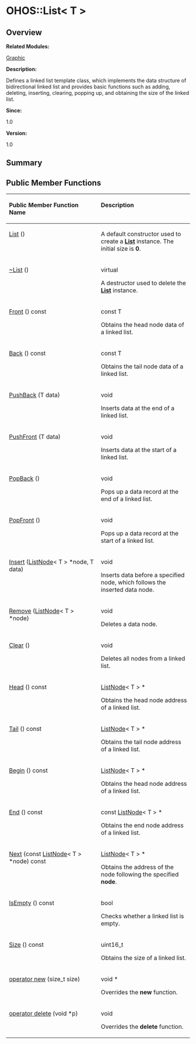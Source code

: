 # OHOS::List< T \><a name="EN-US_TOPIC_0000001055678126"></a>

## **Overview**<a name="section965963051093535"></a>

**Related Modules:**

[Graphic](graphic.md)

**Description:**

Defines a linked list template class, which implements the data structure of bidirectional linked list and provides basic functions such as adding, deleting, inserting, clearing, popping up, and obtaining the size of the linked list. 

**Since:**

1.0

**Version:**

1.0

## **Summary**<a name="section2018194964093535"></a>

## Public Member Functions<a name="pub-methods"></a>

<a name="table237376472093535"></a>
<table><thead align="left"><tr id="row1214409965093535"><th class="cellrowborder" valign="top" width="50%" id="mcps1.1.3.1.1"><p id="p814485051093535"><a name="p814485051093535"></a><a name="p814485051093535"></a>Public Member Function Name</p>
</th>
<th class="cellrowborder" valign="top" width="50%" id="mcps1.1.3.1.2"><p id="p1209819071093535"><a name="p1209819071093535"></a><a name="p1209819071093535"></a>Description</p>
</th>
</tr>
</thead>
<tbody><tr id="row864247227093535"><td class="cellrowborder" valign="top" width="50%" headers="mcps1.1.3.1.1 "><p id="p176169038093535"><a name="p176169038093535"></a><a name="p176169038093535"></a><a href="graphic.md#ga92532583f91e7cb84255ddbacc34b3e6">List</a> ()</p>
</td>
<td class="cellrowborder" valign="top" width="50%" headers="mcps1.1.3.1.2 "><p id="p1440841676093535"><a name="p1440841676093535"></a><a name="p1440841676093535"></a> </p>
<p id="p1974452479093535"><a name="p1974452479093535"></a><a name="p1974452479093535"></a>A default constructor used to create a <strong id="b1422991723093535"><a name="b1422991723093535"></a><a name="b1422991723093535"></a><a href="ohos-list-t.md">List</a></strong> instance. The initial size is <strong id="b900484718093535"><a name="b900484718093535"></a><a name="b900484718093535"></a>0</strong>. </p>
</td>
</tr>
<tr id="row367635340093535"><td class="cellrowborder" valign="top" width="50%" headers="mcps1.1.3.1.1 "><p id="p136958496093535"><a name="p136958496093535"></a><a name="p136958496093535"></a><a href="graphic.md#gae36a1bb98e3352c2b97423ca340a51a9">~List</a> ()</p>
</td>
<td class="cellrowborder" valign="top" width="50%" headers="mcps1.1.3.1.2 "><p id="p1972706612093535"><a name="p1972706612093535"></a><a name="p1972706612093535"></a>virtual </p>
<p id="p1857457833093535"><a name="p1857457833093535"></a><a name="p1857457833093535"></a>A destructor used to delete the <strong id="b374100739093535"><a name="b374100739093535"></a><a name="b374100739093535"></a><a href="ohos-list-t.md">List</a></strong> instance. </p>
</td>
</tr>
<tr id="row842418913093535"><td class="cellrowborder" valign="top" width="50%" headers="mcps1.1.3.1.1 "><p id="p539868339093535"><a name="p539868339093535"></a><a name="p539868339093535"></a><a href="graphic.md#ga5e52d77c60c7710ca70ba3720b260c6a">Front</a> () const</p>
</td>
<td class="cellrowborder" valign="top" width="50%" headers="mcps1.1.3.1.2 "><p id="p1014332058093535"><a name="p1014332058093535"></a><a name="p1014332058093535"></a>const T </p>
<p id="p1105794174093535"><a name="p1105794174093535"></a><a name="p1105794174093535"></a>Obtains the head node data of a linked list. </p>
</td>
</tr>
<tr id="row313982868093535"><td class="cellrowborder" valign="top" width="50%" headers="mcps1.1.3.1.1 "><p id="p2133215436093535"><a name="p2133215436093535"></a><a name="p2133215436093535"></a><a href="graphic.md#gae5c3f6272b58c45f458c475a79ebfe3d">Back</a> () const</p>
</td>
<td class="cellrowborder" valign="top" width="50%" headers="mcps1.1.3.1.2 "><p id="p343508726093535"><a name="p343508726093535"></a><a name="p343508726093535"></a>const T </p>
<p id="p218988823093535"><a name="p218988823093535"></a><a name="p218988823093535"></a>Obtains the tail node data of a linked list. </p>
</td>
</tr>
<tr id="row1854269693093535"><td class="cellrowborder" valign="top" width="50%" headers="mcps1.1.3.1.1 "><p id="p1717955174093535"><a name="p1717955174093535"></a><a name="p1717955174093535"></a><a href="graphic.md#gad26996a2802e32e89ecefa8311fe5d27">PushBack</a> (T data)</p>
</td>
<td class="cellrowborder" valign="top" width="50%" headers="mcps1.1.3.1.2 "><p id="p1555417860093535"><a name="p1555417860093535"></a><a name="p1555417860093535"></a>void </p>
<p id="p955304063093535"><a name="p955304063093535"></a><a name="p955304063093535"></a>Inserts data at the end of a linked list. </p>
</td>
</tr>
<tr id="row1444572328093535"><td class="cellrowborder" valign="top" width="50%" headers="mcps1.1.3.1.1 "><p id="p328076155093535"><a name="p328076155093535"></a><a name="p328076155093535"></a><a href="graphic.md#ga5084ab98dce9aab41b216f73a04ed8b6">PushFront</a> (T data)</p>
</td>
<td class="cellrowborder" valign="top" width="50%" headers="mcps1.1.3.1.2 "><p id="p1115377960093535"><a name="p1115377960093535"></a><a name="p1115377960093535"></a>void </p>
<p id="p23726567093535"><a name="p23726567093535"></a><a name="p23726567093535"></a>Inserts data at the start of a linked list. </p>
</td>
</tr>
<tr id="row1465844936093535"><td class="cellrowborder" valign="top" width="50%" headers="mcps1.1.3.1.1 "><p id="p1958493835093535"><a name="p1958493835093535"></a><a name="p1958493835093535"></a><a href="graphic.md#ga667b81954fd60474b575b4aa9c6bc193">PopBack</a> ()</p>
</td>
<td class="cellrowborder" valign="top" width="50%" headers="mcps1.1.3.1.2 "><p id="p328686225093535"><a name="p328686225093535"></a><a name="p328686225093535"></a>void </p>
<p id="p784663505093535"><a name="p784663505093535"></a><a name="p784663505093535"></a>Pops up a data record at the end of a linked list. </p>
</td>
</tr>
<tr id="row26922725093535"><td class="cellrowborder" valign="top" width="50%" headers="mcps1.1.3.1.1 "><p id="p416058486093535"><a name="p416058486093535"></a><a name="p416058486093535"></a><a href="graphic.md#ga0fa953b7476412923f25d079431f7189">PopFront</a> ()</p>
</td>
<td class="cellrowborder" valign="top" width="50%" headers="mcps1.1.3.1.2 "><p id="p582644141093535"><a name="p582644141093535"></a><a name="p582644141093535"></a>void </p>
<p id="p1154341097093535"><a name="p1154341097093535"></a><a name="p1154341097093535"></a>Pops up a data record at the start of a linked list. </p>
</td>
</tr>
<tr id="row530134640093535"><td class="cellrowborder" valign="top" width="50%" headers="mcps1.1.3.1.1 "><p id="p549757858093535"><a name="p549757858093535"></a><a name="p549757858093535"></a><a href="graphic.md#ga3bdd5d105c9e7d7e18456dfb55ba8b45">Insert</a> (<a href="ohos-listnode-t.md">ListNode</a>&lt; T &gt; *node, T data)</p>
</td>
<td class="cellrowborder" valign="top" width="50%" headers="mcps1.1.3.1.2 "><p id="p2130753822093535"><a name="p2130753822093535"></a><a name="p2130753822093535"></a>void </p>
<p id="p1721680024093535"><a name="p1721680024093535"></a><a name="p1721680024093535"></a>Inserts data before a specified node, which follows the inserted data node. </p>
</td>
</tr>
<tr id="row1249507990093535"><td class="cellrowborder" valign="top" width="50%" headers="mcps1.1.3.1.1 "><p id="p945043277093535"><a name="p945043277093535"></a><a name="p945043277093535"></a><a href="graphic.md#gaf3806e9581846930ad5bf063ced38367">Remove</a> (<a href="ohos-listnode-t.md">ListNode</a>&lt; T &gt; *node)</p>
</td>
<td class="cellrowborder" valign="top" width="50%" headers="mcps1.1.3.1.2 "><p id="p1851549972093535"><a name="p1851549972093535"></a><a name="p1851549972093535"></a>void </p>
<p id="p348495271093535"><a name="p348495271093535"></a><a name="p348495271093535"></a>Deletes a data node. </p>
</td>
</tr>
<tr id="row1382209790093535"><td class="cellrowborder" valign="top" width="50%" headers="mcps1.1.3.1.1 "><p id="p82011437093535"><a name="p82011437093535"></a><a name="p82011437093535"></a><a href="graphic.md#ga2292866786c9f888bc722ffcebc7c831">Clear</a> ()</p>
</td>
<td class="cellrowborder" valign="top" width="50%" headers="mcps1.1.3.1.2 "><p id="p820144600093535"><a name="p820144600093535"></a><a name="p820144600093535"></a>void </p>
<p id="p2089423948093535"><a name="p2089423948093535"></a><a name="p2089423948093535"></a>Deletes all nodes from a linked list. </p>
</td>
</tr>
<tr id="row553782959093535"><td class="cellrowborder" valign="top" width="50%" headers="mcps1.1.3.1.1 "><p id="p422293740093535"><a name="p422293740093535"></a><a name="p422293740093535"></a><a href="graphic.md#ga74dcfe1a4b37d6fabbcdb5f8049fb578">Head</a> () const</p>
</td>
<td class="cellrowborder" valign="top" width="50%" headers="mcps1.1.3.1.2 "><p id="p996333690093535"><a name="p996333690093535"></a><a name="p996333690093535"></a><a href="ohos-listnode-t.md">ListNode</a>&lt; T &gt; * </p>
<p id="p1377590836093535"><a name="p1377590836093535"></a><a name="p1377590836093535"></a>Obtains the head node address of a linked list. </p>
</td>
</tr>
<tr id="row704752045093535"><td class="cellrowborder" valign="top" width="50%" headers="mcps1.1.3.1.1 "><p id="p549791968093535"><a name="p549791968093535"></a><a name="p549791968093535"></a><a href="graphic.md#gab60fda7a08504db2cf992de435ad1848">Tail</a> () const</p>
</td>
<td class="cellrowborder" valign="top" width="50%" headers="mcps1.1.3.1.2 "><p id="p301262696093535"><a name="p301262696093535"></a><a name="p301262696093535"></a><a href="ohos-listnode-t.md">ListNode</a>&lt; T &gt; * </p>
<p id="p2120630251093535"><a name="p2120630251093535"></a><a name="p2120630251093535"></a>Obtains the tail node address of a linked list. </p>
</td>
</tr>
<tr id="row1897529712093535"><td class="cellrowborder" valign="top" width="50%" headers="mcps1.1.3.1.1 "><p id="p315393380093535"><a name="p315393380093535"></a><a name="p315393380093535"></a><a href="graphic.md#ga8fe8647f764773c29d3fa70c9b70eb2a">Begin</a> () const</p>
</td>
<td class="cellrowborder" valign="top" width="50%" headers="mcps1.1.3.1.2 "><p id="p79316061093535"><a name="p79316061093535"></a><a name="p79316061093535"></a><a href="ohos-listnode-t.md">ListNode</a>&lt; T &gt; * </p>
<p id="p994769156093535"><a name="p994769156093535"></a><a name="p994769156093535"></a>Obtains the head node address of a linked list. </p>
</td>
</tr>
<tr id="row1930309012093535"><td class="cellrowborder" valign="top" width="50%" headers="mcps1.1.3.1.1 "><p id="p2107612287093535"><a name="p2107612287093535"></a><a name="p2107612287093535"></a><a href="graphic.md#ga839de65540644c9725b31959367355c5">End</a> () const</p>
</td>
<td class="cellrowborder" valign="top" width="50%" headers="mcps1.1.3.1.2 "><p id="p45766537093535"><a name="p45766537093535"></a><a name="p45766537093535"></a>const <a href="ohos-listnode-t.md">ListNode</a>&lt; T &gt; * </p>
<p id="p1685504002093535"><a name="p1685504002093535"></a><a name="p1685504002093535"></a>Obtains the end node address of a linked list. </p>
</td>
</tr>
<tr id="row819522621093535"><td class="cellrowborder" valign="top" width="50%" headers="mcps1.1.3.1.1 "><p id="p808343164093535"><a name="p808343164093535"></a><a name="p808343164093535"></a><a href="graphic.md#ga93ec1e9e9b778751aa53b7afb0b67258">Next</a> (const <a href="ohos-listnode-t.md">ListNode</a>&lt; T &gt; *node) const</p>
</td>
<td class="cellrowborder" valign="top" width="50%" headers="mcps1.1.3.1.2 "><p id="p307825907093535"><a name="p307825907093535"></a><a name="p307825907093535"></a><a href="ohos-listnode-t.md">ListNode</a>&lt; T &gt; * </p>
<p id="p1437513343093535"><a name="p1437513343093535"></a><a name="p1437513343093535"></a>Obtains the address of the node following the specified <strong id="b484640267093535"><a name="b484640267093535"></a><a name="b484640267093535"></a>node</strong>. </p>
</td>
</tr>
<tr id="row825032147093535"><td class="cellrowborder" valign="top" width="50%" headers="mcps1.1.3.1.1 "><p id="p1294317588093535"><a name="p1294317588093535"></a><a name="p1294317588093535"></a><a href="graphic.md#ga48f81f9faa9f4057ae8f84e437d90442">IsEmpty</a> () const</p>
</td>
<td class="cellrowborder" valign="top" width="50%" headers="mcps1.1.3.1.2 "><p id="p1610897723093535"><a name="p1610897723093535"></a><a name="p1610897723093535"></a>bool </p>
<p id="p258235851093535"><a name="p258235851093535"></a><a name="p258235851093535"></a>Checks whether a linked list is empty. </p>
</td>
</tr>
<tr id="row1496968028093535"><td class="cellrowborder" valign="top" width="50%" headers="mcps1.1.3.1.1 "><p id="p1057083896093535"><a name="p1057083896093535"></a><a name="p1057083896093535"></a><a href="graphic.md#gae209f40639cdee7a5b07dc6587dac170">Size</a> () const</p>
</td>
<td class="cellrowborder" valign="top" width="50%" headers="mcps1.1.3.1.2 "><p id="p1825875689093535"><a name="p1825875689093535"></a><a name="p1825875689093535"></a>uint16_t </p>
<p id="p1685566564093535"><a name="p1685566564093535"></a><a name="p1685566564093535"></a>Obtains the size of a linked list. </p>
</td>
</tr>
<tr id="row797564814093535"><td class="cellrowborder" valign="top" width="50%" headers="mcps1.1.3.1.1 "><p id="p397588334093535"><a name="p397588334093535"></a><a name="p397588334093535"></a><a href="graphic.md#ga4854963aa969ee20a6cd174a70f5cd23">operator new</a> (size_t size)</p>
</td>
<td class="cellrowborder" valign="top" width="50%" headers="mcps1.1.3.1.2 "><p id="p147157838093535"><a name="p147157838093535"></a><a name="p147157838093535"></a>void * </p>
<p id="p1522454176093535"><a name="p1522454176093535"></a><a name="p1522454176093535"></a>Overrides the <strong id="b91500885093535"><a name="b91500885093535"></a><a name="b91500885093535"></a>new</strong> function. </p>
</td>
</tr>
<tr id="row413049094093535"><td class="cellrowborder" valign="top" width="50%" headers="mcps1.1.3.1.1 "><p id="p1001200379093535"><a name="p1001200379093535"></a><a name="p1001200379093535"></a><a href="graphic.md#gadf1997a0f56ac2b220e7f0f8e8e0a6ef">operator delete</a> (void *p)</p>
</td>
<td class="cellrowborder" valign="top" width="50%" headers="mcps1.1.3.1.2 "><p id="p1260341487093535"><a name="p1260341487093535"></a><a name="p1260341487093535"></a>void </p>
<p id="p1376592439093535"><a name="p1376592439093535"></a><a name="p1376592439093535"></a>Overrides the <strong id="b376822088093535"><a name="b376822088093535"></a><a name="b376822088093535"></a>delete</strong> function. </p>
</td>
</tr>
</tbody>
</table>

